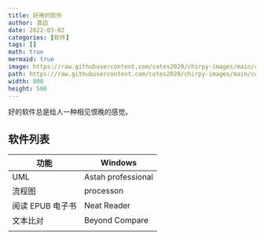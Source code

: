 ```yaml
---
title: 好用的软件
author: 渡边
date: 2022-03-02
categories: [软件]
tags: []
math: true
mermaid: true
image: https://raw.githubusercontent.com/cotes2020/chirpy-images/main/commons/avatar.jpg
path: https://raw.githubusercontent.com/cotes2020/chirpy-images/main/commons/avatar.jpg
width: 800
height: 500
---
```


好的软件总是给人一种相见恨晚的感觉。

## 软件列表

| 功能          | Windows            |
|-------------|--------------------|
| UML         | Astah professional |
| 流程图         | processon          |
| 阅读 EPUB 电子书 | Neat Reader        |
| 文本比对        | Beyond Compare     |
|             |                    |


